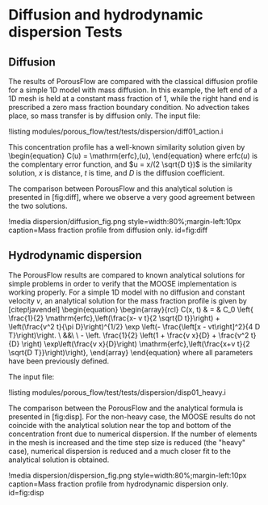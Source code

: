 # Diffusion and hydrodynamic dispersion Tests

## Diffusion

The results of PorousFlow are compared with the classical diffusion profile
for a simple 1D model with mass diffusion. In this example, the left end of a 1D mesh is held at a constant mass fraction of 1, while the right hand end is
prescribed a zero mass fraction boundary condition. No advection takes place, so
mass transfer is by diffusion only. The input file:

!listing modules/porous_flow/test/tests/dispersion/diff01_action.i

This concentration profile has a well-known similarity solution given by
\begin{equation}
C(u) = \mathrm{erfc}\,(u),
\end{equation}
where $\mathrm{erfc}(u)$ is the complentary error function, and $u = x/(2 \sqrt{D t})$ is the
similarity solution, $x$ is distance, $t$ is time, and $D$ is the diffusion coefficient.

The comparison between PorousFlow and this analytical solution is presented in [fig:diff], where we observe a very good agreement between the two solutions.

!media dispersion/diffusion_fig.png style=width:80%;margin-left:10px caption=Mass fraction profile from diffusion only. id=fig:diff

## Hydrodynamic dispersion

The PorousFlow results are compared to known analytical solutions for simple problems in order to verify that the MOOSE implementation is working properly. For a simple 1D model with no diffusion and constant velocity $v$, an analytical solution for the mass fraction profile is given by [citep!javendel]
\begin{equation}
\begin{array}{rcl}
C(x, t) & = & C_0 \left\{ \frac{1}{2} \mathrm{erfc}\,\left(\frac{x- v t}{2 \sqrt{D t}}\right) + \left(\frac{v^2 t}{\pi D}\right)^{1/2}
\exp \left(- \frac{\left[x - vt\right]^2}{4 D T}\right)\right.  \\
&&\ \  - \left. \frac{1}{2} \left(1 + \frac{v x}{D} + \frac{v^2 t}{D} \right) \exp\left(\frac{v x}{D}\right) \mathrm{erfc}\,\left(\frac{x+v t}{2 \sqrt{D T}}\right)\right\},
\end{array}
\end{equation}
where all parameters have been previously defined.

The input file:

!listing modules/porous_flow/test/tests/dispersion/disp01_heavy.i

The comparison between the PorousFlow and the analytical formula is presented in [fig:disp].  For the non-heavy case, the MOOSE results do not coincide with the analytical solution near the top and bottom of the concentration front due to numerical dispersion. If the number of elements in the mesh is increased and the time step size is reduced (the "heavy" case), numerical dispersion is reduced and a much closer fit to the analytical solution is obtained.

!media dispersion/dispersion_fig.png style=width:80%;margin-left:10px caption=Mass fraction profile from hydrodynamic dispersion only. id=fig:disp
